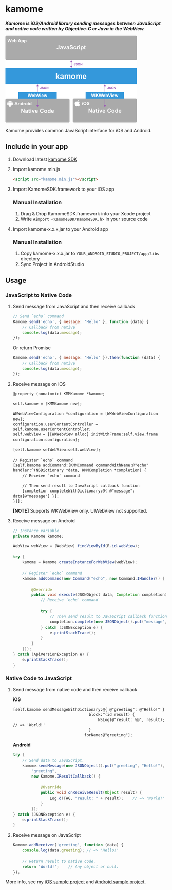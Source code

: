 # kamome

***Kamome is iOS/Android library sending messages between JavaScript and native code written by Objective-C or Java in the WebView.***

<img src="./README/images/illustration.png" width="410">

Kamome provides common JavaScript interface for iOS and Android.

## Include in your app

1. Download latest [kamome SDK](https://github.com/HituziANDO/kamome/releases)

1. Import kamome.min.js
	
	```html
	<script src="kamome.min.js"></script>
	```

1. Import KamomeSDK.framework to your iOS app
	
	### Manual Installation
	
	1. Drag & Drop KamomeSDK.framework into your Xcode project
	1. Write `#import <KamomeSDK/KamomeSDK.h>` in your source code

1. Import kamome-x.x.x.jar to your Android app
	
	### Manual Installation
	
	1. Copy kamome-x.x.x.jar to `YOUR_ANDROID_STUDIO_PROJECT/app/libs` directory
	1. Sync Project in AndroidStudio

## Usage

### JavaScript to Native Code

1. Send message from JavaScript and then receive callback
	
	```javascript
	// Send `echo` command
	Kamome.send('echo', { message: 'Hello' }, function (data) {
	    // Callback from native
	    console.log(data.message);
	});
	```
	
	Or return Promise
	
	```javascript
	Kamome.send('echo', { message: 'Hello' }).then(function (data) {
	    // Callback from native
	    console.log(data.message);
	});
	```

1. Receive message on iOS
	
	```objc
	@property (nonatomic) KMMKamome *kamome;
	```
	
	```objc
	self.kamome = [KMMKamome new];
	
	WKWebViewConfiguration *configuration = [WKWebViewConfiguration new];
	configuration.userContentController = self.kamome.userContentController;
	self.webView = [[WKWebView alloc] initWithFrame:self.view.frame configuration:configuration];
	
	[self.kamome setWebView:self.webView];
	
	// Register `echo` command
	[self.kamome addCommand:[KMMCommand commandWithName:@"echo" handler:^(NSDictionary *data, KMMCompletion *completion) {
	    // Receive `echo` command
	    
	    // Then send result to JavaScript callback function
	    [completion completeWithDictionary:@{ @"message": data[@"message"] }];
	}]];
	```
	
	**[NOTE]** Supports WKWebView only. UIWebView not supported.
	
1. Receive message on Android
	
	```java
	// Instance variable
	private Kamome kamome;
	```
	
	```java
	WebView webView = (WebView) findViewById(R.id.webView);
	
	try {
	    kamome = Kamome.createInstanceForWebView(webView);
	    
	    // Register `echo` command
	    kamome.addCommand(new Command("echo", new Command.IHandler() {
	        
	        @Override
	        public void execute(JSONObject data, Completion completion) {
	            // Receive `echo` command
	            
	            try {
	                // Then send result to JavaScript callback function
	                completion.complete(new JSONObject().put("message", data.getString("message")));
	            } catch (JSONException e) {
	                e.printStackTrace();
	            }
	        }
	    }));
	} catch (ApiVersionException e) {
	    e.printStackTrace();
	}
	```

### Native Code to JavaScript

1. Send message from native code and then receive callback

	**iOS**
	
	```objc
	[self.kamome sendMessageWithDictionary:@{ @"greeting": @"Hello!" }
                                     block:^(id result) {
                                         NSLog(@"result: %@", result);	// => 'World!'
                                     }
                                   forName:@"greeting"];
	```
	
	**Android**
	
	```java
	try {
	    // Send data to JavaScript.
	    kamome.sendMessage(new JSONObject().put("greeting", "Hello!"),
	        "greeting",
	        new Kamome.IResultCallback() {
	            
	            @Override
	            public void onReceiveResult(Object result) {
	                Log.d(TAG, "result: " + result);	// => 'World!'
	            }
	        });
	} catch (JSONException e) {
	    e.printStackTrace();
	}
	```
	
1. Receive message on JavaScript
	
	```javascript
	Kamome.addReceiver('greeting', function (data) {
	    console.log(data.greeting);	// => 'Hello!'
	    
	    // Return result to native code.
	    return 'World!';	// Any object or null.
	});
	```

More info, see my [iOS sample project](https://github.com/HituziANDO/kamome/tree/master/ios) and [Android sample project](https://github.com/HituziANDO/kamome/tree/master/android).

